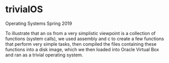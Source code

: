# trivialOS
Operating Systems Spring 2019 

To illustrate that an os from a very simplistic viewpoint is a collection of functions (system calls), we used assembly and 
c to create a few functions that perform very simple tasks, then compiled the files containing these functions into a disk image,
which we then loaded into Oracle Virtual Box and ran as a trivial operating system.
